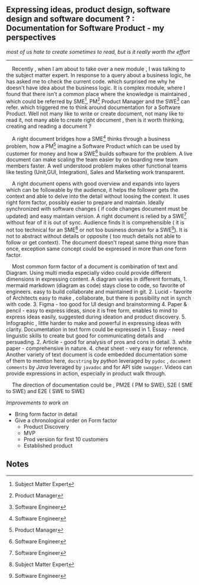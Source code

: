 ## Expressing ideas, product design, software design and software document ? : Documentation for Software Product - my perspectives
_most of us hate to create sometimes to read, but is it really worth the effort_

---

&nbsp; &nbsp; Recently , when I am about to take over a new module , I was talking to the     subject matter expert. In response to a query about a business logic, he has asked me to check the current code. which surprised me why he doesn't have idea about the business logic. It is complex module, where I found that there isn't a common place where the knowledge is maintained , which could be referred by SME[^1], PM[^2] Product Manager and the SWE[^3] can refer. which triggered me to think around documentation for a Software Product. Well not many like to write or create document, not many like to read it, not many able to create right document , then is it worth thinking, creating and reading a document ?


&nbsp; &nbsp; A right document bridges how a SME[^3] thinks through a business problem, how a PM[^2] imagine a Software Product which can be used by customer for money and how a SWE[^3] builds software for the problem. A live document can make scaling the team easier by on boarding new team members faster. A well understood problem makes other functional teams like testing (Unit,GUI, Integration), Sales and Marketing work transparent.

&nbsp; &nbsp; A right document opens with good overview and expands into layers which can be followable by the audience, it helps the follower gets the context and able to delve into the detail without loosing the context. It uses right form factor, possibly easier to prepare and maintain. Ideally synchronized with software changes ( if code changes document must be updated) and easy maintain version. A right document is relied by a SWE[^3] without fear of it is out of sync. Audience  finds it is comprehensible ( it is not too technical for an SME[^1] or not too business domain for a SWE[^3]). It is not to abstract without details or opposite ( too much details not able to follow or get context). The document doesn't repeat same thing more than once, exception same concept could be expressed in more than one form factor.


&nbsp; &nbsp; Most common form factor of a document is combination of text and Diagram. Using multi media especially video could provide  different dimensions in expressing content. A diagram varies in different formats, 1. mermaid  markdown (diagram as code) stays close to code, so favorite of engineers. easy to build collaborate and maintained in git. 2. Lucid - favorite of Architects easy to make , collaborate, but there is possibility not in synch with code. 3. Figma - too good for UI design and brainstorming 4. Paper & pencil - easy to express ideas, since it is free form, enables to mind to express ideas easily, suggested during ideation and product discovery. 5. Infographic , little harder to make and powerful in expressing ideas with clarity.   Documentation in text form could be expressed in 1. Essay - need linguistic skills to create but good for communicating details and persuading. 2. Article - good for analysis of pros and cons in detail. 3. white paper - comprehensive in nature. 4. cheat sheet - very easy for reference.  Another variety of text document is code embedded documentation some of them to mention here, `docstring` by _python_ leveraged by `pydoc` , `document comments` by _Java_ leveraged by `javadoc` and for API side `swagger`. Videos can provide expressions in action, especially in product walk through. 

&nbsp; &nbsp; The direction of documentation could be , PM2E ( PM to SWE), S2E ( SME to SWE) and E2E ( SWE to SWE)
  

_Improvements to work on_
* Bring form factor in detail
* Give a chronological order on Form factor
  * Product Discovery
  * MVP
  * Prod version for first 10 customers
  * Established product

## Notes
[^1]: Subject Matter Expert
[^2]: Product Manager 
[^3]: Software Engineer
